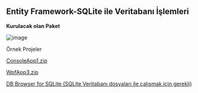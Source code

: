 ## Entity Framework-SQLite ile Veritabanı İşlemleri ##

**Kurulacak olan Paket**

![image](https://user-images.githubusercontent.com/28144917/161957806-8a2c253a-f0bc-4aac-86c1-28893d18ed5f.png)

Örnek Projeler

[ConsoleApp1.zip](https://github.com/sahinmansuroglu/NtpDersiDonem2/files/8426146/ConsoleApp1.zip)

[WpfApp3.zip](https://github.com/sahinmansuroglu/NtpDersiDonem2/files/8426148/WpfApp3.zip)



[DB Browser for SQLite (SQLite Veritabanı dosyaları ile çalışmak için gerekli)](https://download.sqlitebrowser.org/DB.Browser.for.SQLite-3.12.2-win64.msi)
